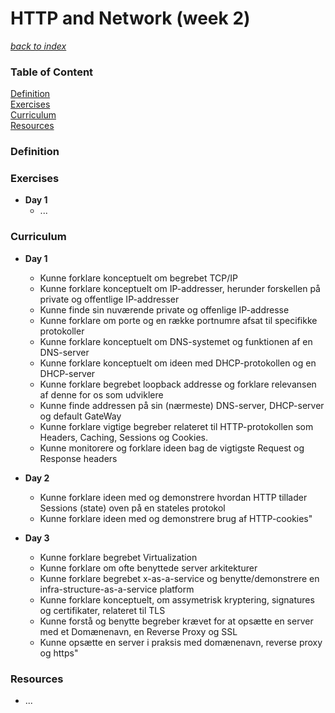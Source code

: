 # HTTP and Network (week 2)

[*back to index*](../index.md)

<div class="break"></div>
<div class="sidebar">
 
<h3 id="sb-title">Table of Content</h3>

<a class="toc-ref" href="#definition">Definition</a><br>
<a class="toc-ref" href="#exercises">Exercises</a><br>
<a class="toc-ref" href="#curriculum">Curriculum</a><br>
<a class="toc-ref" href="#resources">Resources</a><br>

</div>

### Definition

### Exercises
* **Day 1**
  * ...

### Curriculum
* **Day 1**
  * Kunne forklare konceptuelt om begrebet TCP/IP
  * Kunne forklare konceptuelt om IP-addresser, herunder forskellen på private og offentlige IP-addresser
  * Kunne finde sin nuværende private og offenlige IP-addresse
  * Kunne forklare om porte og en række portnumre afsat til specifikke protokoller
  * Kunne forklare konceptuelt om DNS-systemet og funktionen af en DNS-server
  * Kunne forklare konceptuelt om ideen med DHCP-protokollen og en DHCP-server
  * Kunne forklare begrebet loopback addresse og forklare relevansen af denne for os som udviklere
  * Kunne finde addressen på sin (nærmeste) DNS-server, DHCP-server og default GateWay
  * Kunne forklare vigtige begreber relateret til HTTP-protokollen som Headers, Caching, Sessions og Cookies.
  * Kunne monitorere og forklare ideen bag de vigtigste Request og Response headers

* **Day 2**
  * Kunne forklare ideen med og demonstrere hvordan HTTP tillader Sessions (state) oven på en stateles protokol
  * Kunne forklare ideen med og demonstrere brug af HTTP-cookies"

* **Day 3**
  * Kunne forklare begrebet Virtualization
  * Kunne forklare om ofte benyttede server arkitekturer
  * Kunne forklare begrebet x-as-a-service og benytte/demonstrere en infra-structure-as-a-service platform
  * Kunne forklare konceptuelt, om assymetrisk kryptering, signatures og certifikater, relateret til TLS
  * Kunne forstå og benytte begreber krævet for at opsætte en server med et Domænenavn, en Reverse Proxy og SSL
  * Kunne opsætte en server i praksis med domænenavn, reverse proxy og https"

### Resources
* ...

